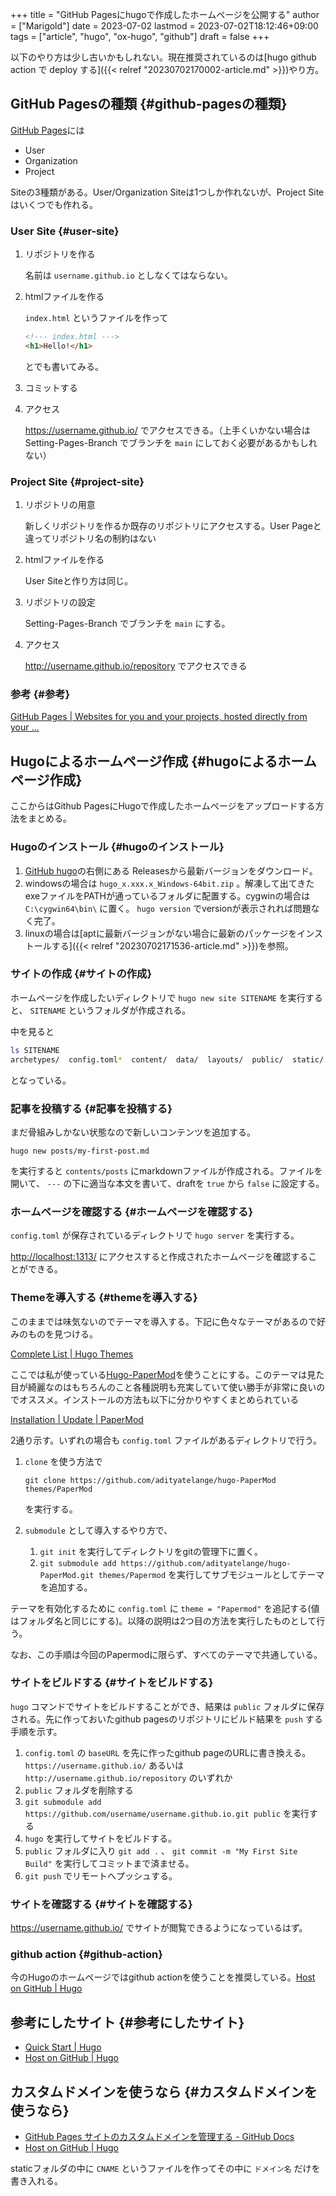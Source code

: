 +++
title = "GitHub Pagesにhugoで作成したホームページを公開する"
author = ["Marigold"]
date = 2023-07-02
lastmod = 2023-07-02T18:12:46+09:00
tags = ["article", "hugo", "ox-hugo", "github"]
draft = false
+++

以下のやり方は少し古いかもしれない。現在推奨されているのは[hugo github action で deploy する]({{< relref "20230702170002-article.md" >}})やり方。


## GitHub Pagesの種類 {#github-pagesの種類}

[GitHub Pages](https://pages.github.com/)には

-   User
-   Organization
-   Project

Siteの3種類がある。User/Organization Siteは1つしか作れないが、Project Siteはいくつでも作れる。


### User Site {#user-site}

1.  リポジトリを作る

    名前は `username.github.io` としなくてはならない。
2.  htmlファイルを作る

    `index.html` というファイルを作って
    ```html
    <!--- index.html --->
    <h1>Hello!</h1>
    ```
    とでも書いてみる。
3.  コミットする
4.  アクセス

    <https://username.github.io/> でアクセスできる。（上手くいかない場合はSetting-Pages-Branch でブランチを `main` にしておく必要があるかもしれない）


### Project Site {#project-site}

1.  リポジトリの用意

    新しくリポジトリを作るか既存のリポジトリにアクセスする。User Pageと違ってリポジトリ名の制約はない
2.  htmlファイルを作る

    User Siteと作り方は同じ。
3.  リポジトリの設定

    Setting-Pages-Branch でブランチを `main` にする。
4.  アクセス

    <http://username.github.io/repository> でアクセスできる


### 参考 {#参考}

[GitHub Pages | Websites for you and your projects, hosted directly from your ...](https://pages.github.com/)


## Hugoによるホームページ作成 {#hugoによるホームページ作成}

ここからはGithub PagesにHugoで作成したホームページをアップロードする方法をまとめる。


### Hugoのインストール {#hugoのインストール}

1.  [GitHub hugo](https://github.com/gohugoio/hugo)の右側にある Releasesから最新バージョンをダウンロード。
2.  windowsの場合は `hugo_x.xxx.x_Windows-64bit.zip` 。解凍して出てきたexeファイルをPATHが通っているフォルダに配置する。cygwinの場合は `C:\cygwin64\bin\` に置く。
    `hugo version` でversionが表示されれば問題なく完了。
3.  linuxの場合は[aptに最新バージョンがない場合に最新のパッケージをインストールする]({{< relref "20230702171536-article.md" >}})を参照。


### サイトの作成 {#サイトの作成}

ホームページを作成したいディレクトリで `hugo new site SITENAME` を実行すると、 `SITENAME` というフォルダが作成される。

中を見ると

```bash
ls SITENAME
archetypes/  config.toml*  content/  data/  layouts/  public/  static/  themes/
```

となっている。


### 記事を投稿する {#記事を投稿する}

まだ骨組みしかない状態なので新しいコンテンツを追加する。

```shell
hugo new posts/my-first-post.md
```

を実行すると `contents/posts` にmarkdownファイルが作成される。ファイルを開いて、 `---` の下に適当な本文を書いて、draftを `true` から `false` に設定する。


### ホームページを確認する {#ホームページを確認する}

`config.toml` が保存されているディレクトリで `hugo server` を実行する。

<http://localhost:1313/> にアクセスすると作成されたホームページを確認することができる。


### Themeを導入する {#themeを導入する}

このままでは味気ないのでテーマを導入する。下記に色々なテーマがあるので好みのものを見つける。

[Complete List | Hugo Themes](https://themes.gohugo.io/)

ここでは私が使っている[Hugo-PaperMod](https://github.com/adityatelange/hugo-PaperMod)を使うことにする。このテーマは見た目が綺麗なのはもちろんのこと各種説明も充実していて使い勝手が非常に良いのでオススメ。インストールの方法も以下に分かりやすくまとめられている

[Installation | Update | PaperMod](https://adityatelange.github.io/hugo-PaperMod/posts/papermod/papermod-installation/)

2通り示す。いずれの場合も `config.toml` ファイルがあるディレクトリで行う。

1.  `clone` を使う方法で
    ```shell
    git clone https://github.com/adityatelange/hugo-PaperMod themes/PaperMod
    ```
    を実行する。

2.  `submodule` として導入するやり方で、
    1.  `git init` を実行してディレクトリをgitの管理下に置く。
    2.  `git submodule add https://github.com/adityatelange/hugo-PaperMod.git themes/Papermod` を実行してサブモジュールとしてテーマを追加する。

テーマを有効化するために `config.toml` に `theme = "Papermod"` を追記する(値はフォルダ名と同じにする)。以降の説明は2つ目の方法を実行したものとして行う。

なお、この手順は今回のPapermodに限らず、すべてのテーマで共通している。


### サイトをビルドする {#サイトをビルドする}

`hugo` コマンドでサイトをビルドすることができ、結果は `public` フォルダに保存される。先に作っておいたgithub pagesのリポジトリにビルド結果を `push` する手順を示す。

1.  `config.toml` の `baseURL` を先に作ったgithub pageのURLに書き換える。
    `https://username.github.io/` あるいは `http://username.github.io/repository` のいずれか
2.  `public` フォルダを削除する
3.  `git submodule add https://github.com/username/username.github.io.git public` を実行する
4.  `hugo` を実行してサイトをビルドする。
5.  `public` フォルダに入り `git add .` 、 `git commit -m "My First Site Build"` を実行してコミットまで済ませる。
6.  `git push` でリモートへプッシュする。


### サイトを確認する {#サイトを確認する}

<https://username.github.io/> でサイトが閲覧できるようになっているはず。


### github action {#github-action}

今のHugoのホームページではgithub actionを使うことを推奨している。[Host on GitHub | Hugo](https://gohugo.io/hosting-and-deployment/hosting-on-github/)


## 参考にしたサイト {#参考にしたサイト}

-   [Quick Start | Hugo](https://gohugo.io/getting-started/quick-start/)
-   [Host on GitHub | Hugo](https://gohugo.io/hosting-and-deployment/hosting-on-github/)


## カスタムドメインを使うなら {#カスタムドメインを使うなら}

-   [GitHub Pages サイトのカスタムドメインを管理する - GitHub Docs](https://docs.github.com/ja/pages/configuring-a-custom-domain-for-your-github-pages-site/managing-a-custom-domain-for-your-github-pages-site)
-   [Host on GitHub | Hugo](https://gohugo.io/hosting-and-deployment/hosting-on-github/)

staticフォルダの中に `CNAME` というファイルを作ってその中に `ドメイン名` だけを書き入れる。
